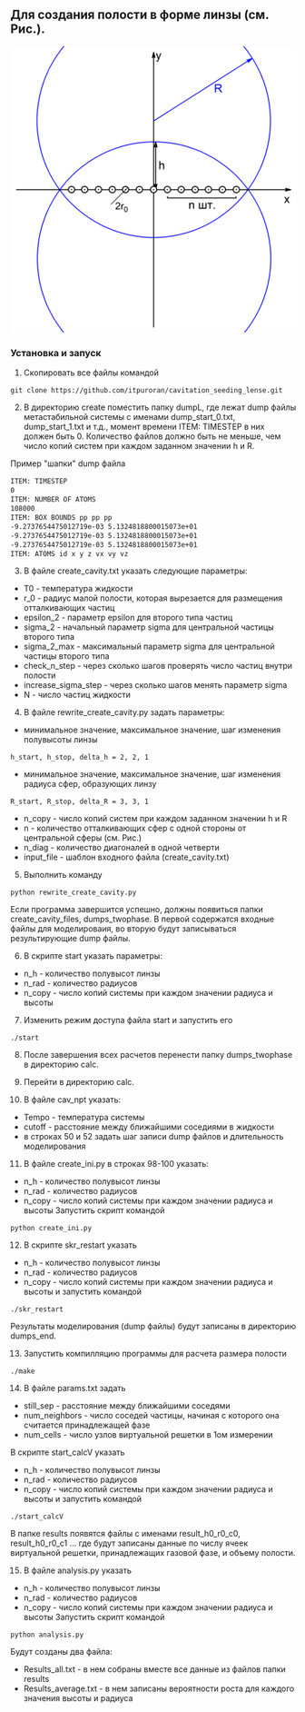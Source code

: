 ## Для создания полости в форме линзы (см. Рис.).
![](fig.jpg)

### Установка и запуск
1. Скопировать все файлы командой
```
git clone https://github.com/itpuroran/cavitation_seeding_lense.git
```
2. В директорию create поместить папку dumpL, где лежат dump файлы метастабильной системы с именами dump_start_0.txt, dump_start_1.txt и т.д., момент времени ITEM: TIMESTEP в них должен быть 0. Количество файлов должно быть не меньше, чем число копий систем при каждом заданном значении h и R.

Пример "шапки" dump файла
```
ITEM: TIMESTEP
0
ITEM: NUMBER OF ATOMS
108000
ITEM: BOX BOUNDS pp pp pp
-9.2737654475012719e-03 5.1324818800015073e+01
-9.2737654475012719e-03 5.1324818800015073e+01
-9.2737654475012719e-03 5.1324818800015073e+01
ITEM: ATOMS id x y z vx vy vz
```

3.  В файле create_cavity.txt указать следующие параметры:
* T0 - температура жидкости
* r_0 - радиус малой полости, которая вырезается для размещения отталкивающих частиц
* epsilon_2  - параметр epsilon для второго типа частиц
* sigma_2 - начальный параметр sigma для центральной частицы второго типа 
* sigma_2_max - максимальный параметр sigma для центральной частицы второго типа 
* check_n_step - через сколько шагов проверять число частиц внутри полости
* increase_sigma_step - через сколько шагов менять параметр sigma
* N - число частиц жидкости

4. В файле rewrite_create_cavity.py задать параметры:

* минимальное значение, максимальное значение, шаг изменения полувысоты линзы
```
h_start, h_stop, delta_h = 2, 2, 1
```
* минимальное значение, максимальное значение, шаг изменения радиуса сфер, образующих линзу
```
R_start, R_stop, delta_R = 3, 3, 1
```
* n_copy - число копий систем при каждом заданном значении h и R
* n - количество отталкивающих сфер с одной стороны от центральной сферы (см. Рис.)
* n_diag - количество диагоналей в одной четверти
* input_file - шаблон входного файла (create_cavity.txt) 

5. Выполнить команду
```
python rewrite_create_cavity.py
```
Если программа завершится успешно, должны появиться папки create_cavity_files, dumps_twophase. В первой содержатся входные файлы для моделироваия, во вторую будут записываться результирующие dump файлы.

6. В скрипте start указать параметры:
* n_h - количество полувысот линзы
* n_rad - количество радиусов
* n_copy - число копий системы при каждом значении радиуса и высоты

7. Изменить режим доступа файла start и запустить его
```
./start
```

8. После завершения всех расчетов перенести папку dumps_twophase в директорию calc.

9. Перейти в директорию calc.

10. В файле cav_npt указать:
* Tempo - температура системы
* cutoff - расстояние между ближайшими соседиями в жидкости
* в строках 50 и 52 задать шаг записи dump файлов и длительность моделирования

11. В файле create_ini.py в строках 98-100 указать:
* n_h - количество полувысот линзы
* n_rad - количество радиусов
* n_copy - число копий системы при каждом значении радиуса и высоты
Запустить скрипт командой
```
python create_ini.py
```

12. В скрипте skr_restart указать 
* n_h - количество полувысот линзы
* n_rad - количество радиусов
* n_copy - число копий системы при каждом значении радиуса и высоты
и запустить командой 
```
./skr_restart
```
Результаты моделирования (dump файлы) будут записаны в директорию dumps_end.

13. Запустить компилляцию программы для расчета размера полости
```
./make
```

14. В файле params.txt задать
* still_sep - расстояние между ближайшими соседями
* num_neighbors - число соседей частицы, начиная с которого она считается принадлежащей фазе
* num_cells - число узлов виртуальной решетки в 1ом измерении

В скрипте start_calcV указать
* n_h - количество полувысот линзы
* n_rad - количество радиусов
* n_copy - число копий системы при каждом значении радиуса и высоты
и запустить командой 
```
./start_calcV
```
В папке results появятся файлы с именами result_h0_r0_c0, result_h0_r0_c1 ... где будут записаны данные по числу ячеек виртуальной решетки, принадлежащих газовой фазе, и объему полости. 

15. В файле analysis.py указать 
* n_h - количество полувысот линзы
* n_rad - количество радиусов
* n_copy - число копий системы при каждом значении радиуса и высоты
Запустить скрипт командой
```
python analysis.py
```
Будут созданы два файла:
* Results_all.txt - в нем собраны вместе все данные из файлов папки results
* Results_average.txt - в нем записаны вероятности роста для каждого значения высоты и радиуса
